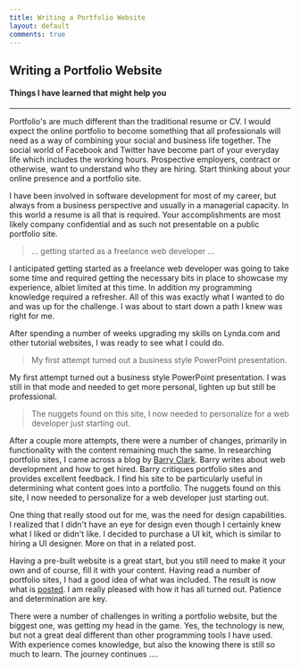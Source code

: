 ```yaml
---
title: Writing a Portfolio Website
layout: default
comments: true
---
```


## Writing a Portfolio Website

#### Things I have learned that might help you

***

Portfolio's are much different than the traditional resume or CV. I would expect the online portfolio to become something that all professionals will need as a way of combining your social and business life together. The social world of Facebook and Twitter have become part of your everyday life which includes the working hours. Prospective employers, contract or otherwise, want to understand who they are hiring. Start thinking about your online presence and a portfolio site.

I have been involved in software development for most of my career, but always from a business perspective and usually in a managerial capacity. In this world a resume is all that is required. Your accomplishments are most likely company confidential and as such not presentable on a public portfolio site.

>... getting started as a freelance web developer ...

I anticipated getting started as a freelance web developer was going to take some time and required getting the necessary bits in place to showcase my experience, albiet limited at this time. In addition my programming knowledge required a refresher.  All of this was exactly what I wanted to do and was up for the challenge. I was about to start down a path I knew was right for me.

After spending a number of weeks upgrading my skills on Lynda.com and other tutorial websites, I was ready to see what I could do.

>My first attempt turned out a business style PowerPoint presentation.

My first attempt turned out a business style PowerPoint presentation. I was still in that mode and needed to get more personal, lighten up but still be professional.

>The nuggets found on this site, I now needed to personalize for a web developer just starting out.

After a couple more attempts, there were a number of changes, primarily in functionality with the content remaining much the same. In researching portfolio sites, I came across a blog by [Barry Clark](http://barryclark.co). Barry writes about web development and how to get hired. Barry critiques portfolio sites and provides excellent feedback. I find his site to be particularly useful in determining what content goes into a portfolio. The nuggets found on this site, I now needed to personalize for a web developer just starting out.

One thing that really stood out for me, was the need for design capabilities. I realized that I didn't have an eye for design even though I certainly knew what I liked or didn't like. I decided to purchase a UI kit, which is similar to hiring a UI designer. More on that in a related post.

Having a pre-built website is a great start, but you still need to make it your own and of course, fill it with your content. Having read a number of portfolio sites, I had a good idea of what was included. The result is now what is [posted](http://jchobsononline.ca). I am really pleased with how it has all turned out. Patience and determination are key.

There were a number of challenges in writing a portfolio website, but the biggest one, was getting my head in the game. Yes, the technology is new, but not a great deal different than other programming tools I have used. With experience comes knowledge, but also the knowing there is still so much to learn. The journey continues ....
